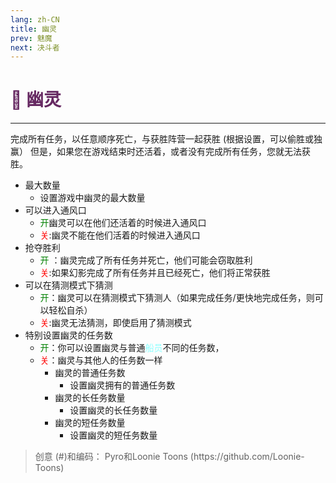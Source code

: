 ```yaml
---
lang: zh-CN
title: 幽灵
prev: 魅魔
next: 决斗者
---
```


# <font color="#662962">👻<b> 幽灵</b></font><Badge text="Chaos" type="tip" vertical="middle"/>

***

完成所有任务，以任意顺序死亡，与获胜阵营一起获胜 (根据设置，可以偷胜或独赢）
但是，如果您在游戏结束时还活着，或者没有完成所有任务，您就无法获胜。

- 最大数量
  - 设置游戏中幽灵的最大数量
- 可以进入通风口
  - <font color=green>开</font>幽灵可以在他们还活着的时候进入通风口
  - <font color=red>关</font>:幽灵不能在他们活着的时候进入通风口
- 抢夺胜利
  - <font color=green>开</font> ：幽灵完成了所有任务并死亡，他们可能会窃取胜利
  - <font color=red>关</font>:如果幻影完成了所有任务并且已经死亡，他们将正常获胜
- 可以在猜测模式下猜测
  - <font color=green>开</font>：幽灵可以在猜测模式下猜测人（如果完成任务/更快地完成任务，则可以轻松自杀）
  - <font color=red>关</font>:幽灵无法猜测，即使启用了猜测模式
- 特别设置幽灵的任务数
  - <font color=green>开</font>：你可以设置幽灵与普通<font color=#8cffff>船员</font>不同的任务数，
  - <font color=red>关</font>：幽灵与其他人的任务数一样
    - 幽灵的普通任务数
      - 设置幽灵拥有的普通任务数
    - 幽灵的长任务数量
      - 设置幽灵的长任务数量
    - 幽灵的短任务数量
      - 设置幽灵的短任务数量

> 创意 (#)和编码： Pyro和Loonie Toons (https\://github.com/Loonie-Toons)
